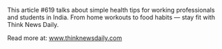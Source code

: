 This article #619 talks about simple health tips for working professionals and students in India. From home workouts to food habits — stay fit with Think News Daily.

Read more at: www.thinknewsdaily.com